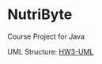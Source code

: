 # NutriByte
Course Project for Java

UML Structure:
[HW3-UML](https://user-images.githubusercontent.com/14221210/55320789-0895f500-5446-11e9-9f88-c145091466d1.jpg)
